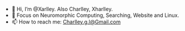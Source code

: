 - 👋 Hi, I’m @Xarlley. Also Charlley, Xharlley.
- 👀 Focus on Neuromorphic Computing, Searching, Website and Linux.
- 📫 How to reach me: Charlley.g.l@Gmail.com 

<!---
Xarlley/Xarlley is a ✨ special ✨ repository because its `README.md` (this file) appears on your GitHub profile.
You can click the Preview link to take a look at your changes.
--->
